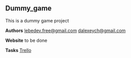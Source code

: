 ## Dummy_game
This is a dummy game project

**Authors**
lebedev.free@gmail.com dalexeych@gmail.com

**Website**
to be done

**Tasks**
[Trello](https://trello.com/b/DB4ENSMh/mobile-game-lol)
